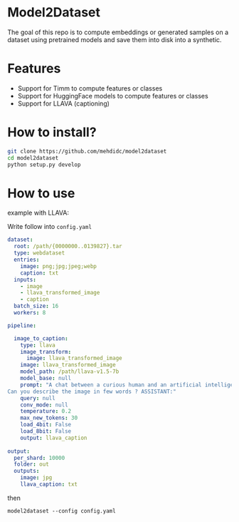 # Model2Dataset 


The goal of this repo is to compute embeddings or generated samples on a dataset using pretrained models and save
them into disk into a synthetic.

# Features

- Support for Timm to compute features or classes
- Support for HuggingFace models to compute features or classes
- Support for LLAVA (captioning)

# How to install?

```bash
git clone https://github.com/mehdidc/model2dataset
cd model2dataset
python setup.py develop
```

# How to use

example with LLAVA:

Write follow into `config.yaml`
```yaml
dataset:
  root: /path/{0000000..0139827}.tar
  type: webdataset
  entries:
    image: png;jpg;jpeg;webp
    caption: txt
  inputs:
    - image
    - llava_transformed_image
    - caption
  batch_size: 16
  workers: 8

pipeline:

  image_to_caption:
    type: llava
    image_transform:
      image: llava_transformed_image
    image: llava_transformed_image
    model_path: /path/llava-v1.5-7b
    model_base: null
    prompt: "A chat between a curious human and an artificial intelligence assistant. The assistant gives helpful, detailed, and polite answers to the human's questions. USER: <image>
Can you describe the image in few words ? ASSISTANT:"
    query: null
    conv_mode: null
    temperature: 0.2
    max_new_tokens: 30
    load_4bit: False
    load_8bit: False
    output: llava_caption
  
output:
  per_shard: 10000
  folder: out
  outputs:
    image: jpg
    llava_caption: txt
```

then

`model2dataset --config config.yaml`